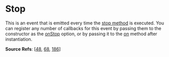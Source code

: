 # Stop

This is an event that is emitted every time the [stop method](https://github.com/revolverjs/revolverjs/blob/master/docs/revolver.methods.stop.md) is executed. You can register any number of callbacks for this event by passing them to the constructor as the [onStop](https://github.com/revolverjs/revolverjs/blob/master/docs/revolver.options.onstop.md) option, or by passing it to the [on](https://github.com/revolverjs/revolverjs/blob/master/docs/revolver.methods.on.md) method after instantiation.

**Source Refs**: [[48](https://github.com/revolverjs/revolverjs/blob/master/coffee/revolver.coffee#L48), [68](https://github.com/revolverjs/revolverjs/blob/master/coffee/revolver.coffee#L68), [186](https://github.com/revolverjs/revolverjs/blob/master/coffee/revolver.coffee#L186)]
